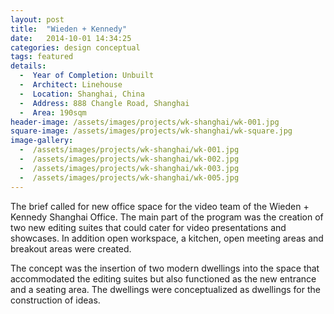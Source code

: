 ```yaml
---
layout: post
title:  "Wieden + Kennedy"
date:   2014-10-01 14:34:25
categories: design conceptual
tags: featured
details:
  -  Year of Completion: Unbuilt
  -  Architect: Linehouse
  -  Location: Shanghai, China
  -  Address: 888 Changle Road, Shanghai 
  -  Area: 190sqm
header-image: /assets/images/projects/wk-shanghai/wk-001.jpg
square-image: /assets/images/projects/wk-shanghai/wk-square.jpg
image-gallery:
  -  /assets/images/projects/wk-shanghai/wk-001.jpg
  -  /assets/images/projects/wk-shanghai/wk-002.jpg
  -  /assets/images/projects/wk-shanghai/wk-003.jpg
  -  /assets/images/projects/wk-shanghai/wk-005.jpg
---
```


The brief called for new office space for the video team of the Wieden + Kennedy Shanghai Office. The main part of the program was the creation of two new editing suites that could cater for video presentations and showcases. In addition open workspace, a kitchen, open meeting areas and breakout areas were created.

The concept was the insertion of two modern dwellings into the space that accommodated the editing suites but also functioned as the new entrance and a seating area. The dwellings were conceptualized as dwellings for the construction of ideas.